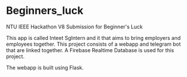 # Beginners_luck
NTU IEEE Hackathon V8 Submission for Beginner's Luck

This app is called Inteet SgIntern and it that aims to bring employers and employees together.
This project consists of a webapp and telegram bot that are linked together. 
A Firebase Realtime Database is used for this project.

The webapp is built using Flask.
